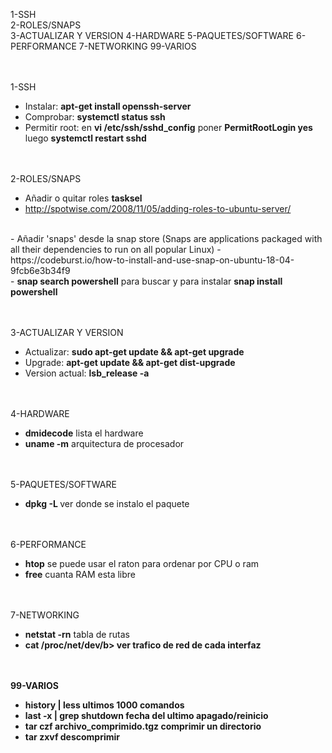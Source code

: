 1-SSH<br>
2-ROLES/SNAPS<br>
3-ACTUALIZAR Y VERSION
4-HARDWARE
5-PAQUETES/SOFTWARE
6-PERFORMANCE
7-NETWORKING
99-VARIOS

<br><br>
1-SSH<br>
  - Instalar: <b>apt-get install openssh-server</b><br>
  - Comprobar: <b>systemctl status ssh</b><br>
  - Permitir root: en <b>vi /etc/ssh/sshd_config</b> poner <b>PermitRootLogin yes</b> luego <b>systemctl restart sshd</b>
  
<br><br>
2-ROLES/SNAPS<br>
  - Añadir o quitar roles <b>tasksel</b><br>
  - http://spotwise.com/2008/11/05/adding-roles-to-ubuntu-server/<br>
  <br>
  - Añadir 'snaps' desde la snap store (Snaps are applications packaged with all their dependencies to run on all popular Linux)
  - https://codeburst.io/how-to-install-and-use-snap-on-ubuntu-18-04-9fcb6e3b34f9<br>
  - <b>snap search powershell</b> para buscar y para instalar <b>snap install powershell</b>
  
<br><br>
3-ACTUALIZAR Y VERSION<br>
  - Actualizar: <b> sudo apt-get update && apt-get upgrade</b><br>
  - Upgrade: <b>apt-get update && apt-get dist-upgrade</b><br>
  - Version actual: <b>lsb_release -a</b>


<br><br>
4-HARDWARE
  - <b>dmidecode</b> lista el hardware
  - <b>uname -m</b> arquitectura de procesador


<br><br>
5-PAQUETES/SOFTWARE
  - <b>dpkg -L <paquete></b> ver donde se instalo el paquete
  
  
<br><br>
6-PERFORMANCE
  - <b>htop</b> se puede usar el raton para ordenar por CPU o ram
  - <b>free</b> cuanta RAM esta libre


<br><br>
7-NETWORKING
  - <b>netstat -rn</b> tabla de rutas
  - <b>cat /proc/net/dev/b> ver trafico de red de cada interfaz

  
<br><br>
99-VARIOS
  - <b>history | less</b> ultimos 1000 comandos
  - <b>last -x | grep shutdown</b> fecha del ultimo apagado/reinicio
  - <b>tar czf archivo_comprimido.tgz <dirname></b> comprimir un directorio
  - <b>tar zxvf <archive></b> descomprimir
